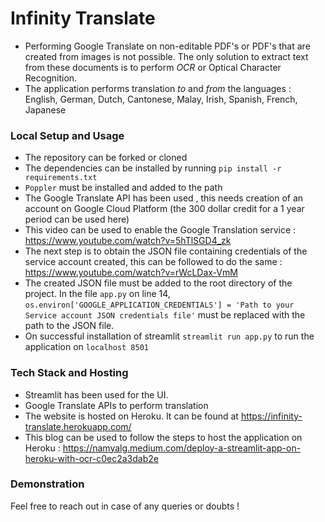 # Infinity Translate

- Performing Google Translate on non-editable PDF's or PDF's that are created from images is not possible. The only solution to extract text from these documents is to perform *OCR* or Optical Character Recognition.
- The application performs translation *to* and *from* the languages : English, German, Dutch, Cantonese, Malay, Irish, Spanish, French, Japanese


### Local Setup and Usage

- The repository can be forked or cloned
- The dependencies can be installed by running  `pip install -r requirements.txt`
- `Poppler` must be installed and added to the path
- The Google Translate API has been used , this needs creation of an account on Google Cloud Platform (the 300 dollar credit for a 1 year period can be used here)
- This video can be used to enable the Google Translation service : https://www.youtube.com/watch?v=5hTlSGD4_zk
- The next step is to obtain the JSON file containing credentials of the service account created, this can be followed to do the same : https://www.youtube.com/watch?v=rWcLDax-VmM
- The created JSON file must be added to the root directory of the project. In the file `app.py` on line 14,  `os.environ['GOOGLE_APPLICATION_CREDENTIALS'] = 'Path to your Service account JSON credentials file'` must be replaced with the path to the JSON file.
- On successful installation of streamlit  `streamlit run app.py` to run the application on `localhost 8501`

### Tech Stack and Hosting
- Streamlit has been used for the UI.
- Google Translate APIs to perform translation
- The website is hosted on Heroku. It can be found at https://infinity-translate.herokuapp.com/
- This blog can be used to follow the steps to host the application on Heroku : https://namyalg.medium.com/deploy-a-streamlit-app-on-heroku-with-ocr-c0ec2a3dab2e

### Demonstration


Feel free to reach out in case of any queries or doubts !
